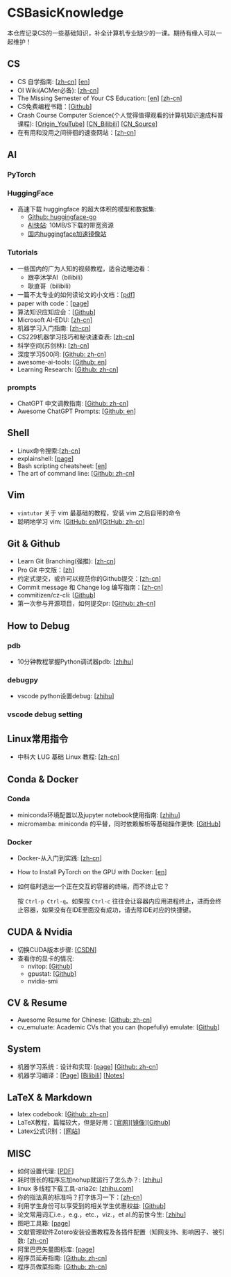# CSBasicKnowledge

本仓库记录CS的一些基础知识，补全计算机专业缺少的一课。期待有缘人可以一起维护！

## CS

- CS 自学指南: [[zh-cn](https://github.com/PKUFlyingPig/cs-self-learning)] [[en](https://github.com/PKUFlyingPig/Self-learning-Computer-Science)]
- OI Wiki(ACMer必备): [[zh-cn](https://oi-wiki.org/)] 
- The Missing Semester of Your CS Education: [[en](https://missing.csail.mit.edu/)] [[zh-cn](https://missing-semester-cn.github.io/)]
- CS免费编程书籍：\[[Github](https://github.com/yinhonggen/free-programming-books-zh_CN)\]
- Crash Course Computer Science(个人觉得值得观看的计算机知识速成科普课程): [[Origin_YouTube](https://www.youtube.com/playlist?list=PL8dPuuaLjXtNlUrzyH5r6jN9ulI)] [[CN_Bilibili](BV1EW411u7th)] [[CN_Source](https://github.com/1c7/crash-course-computer-science-chinese)]
- 在有用和没用之间徘徊的速查网站：\[[zh-cn](https://quickref.cn/)\]

## AI

### PyTorch

### HuggingFace

- 高速下载 huggingface 的超大体积的模型和数据集:
  - [Github: huggingface-go](https://github.com/xieincz/huggingface-go)
  - [AI快站](https://aifasthub.com/): 10MB/S下载的带宽资源
  - [国内huggingface加速镜像站](https://hf-mirror.com)

### Tutorials

- 一些国内的广为人知的视频教程，适合边睡边看：
  - 跟李沐学AI（bilibili）
  - 耿直哥（bilibili）
- 一篇不太专业的如何读论文的小文档：\[[pdf](./论文粗读攻略.md)\]
- paper with code：[[page](https://paperswithcode.com/)]
- 算法知识应知应会：[[Github](https://github.com/nosuggest/Reflection_Summary)]
- Microsoft AI-EDU: [[zh-cn](https://microsoft.github.io/ai-edu/index.html)]
- 机器学习入门指南: [[zh-cn](https://tjxj.github.io/)]
- CS229机器学习技巧和秘诀速查表: [[zh-cn](https://stanford.edu/~shervine/l/zh/teaching/cs-229/cheatsheet-machine-learning-tips-and-tricks#)]
- 科学空间(苏剑林): [[zh-cn](https://spaces.ac.cn/)]
- 深度学习500问: [[Github: zh-cn](https://github.com/scutan90/DeepLearning-500-questions)]
- awesome-ai-tools: [[Github: en](https://github.com/NoFish-528/awesome-ai-tools)]
- Learning Research: [[Github: zh-cn](https://github.com/pengsida/learning_research)]

### prompts

- ChatGPT 中文调教指南: [[Github: zh-cn](https://github.com/PlexPt/awesome-chatgpt-prompts-zh)]
- Awesome ChatGPT Prompts: [[Github: en](https://github.com/f/awesome-chatgpt-prompts)]

## Shell

- Linux命令搜索:[[zh-cn](https://jaywcjlove.gitee.io/linux-command/)]
- explainshell: [[page](https://explainshell.com/)]
- Bash scripting cheatsheet: [[en](https://devhints.io/bash)]
- The art of command line: [[Github: zh-cn](https://github.com/jlevy/the-art-of-command-line/blob/master/README-zh.md)]

## Vim

- `vimtutor` 关于 vim 最基础的教程，安装 vim 之后自带的命令
- 聪明地学习 vim: [[GitHub: en](https://github.com/iggredible/Learn-Vim)]/[[GitHub: zh-cn](https://github.com/wsdjeg/Learn-Vim_zh_cn/tree/88c823118735d1a39c3e04451304c1c2c91a5ac3)]

## Git & Github

- Learn Git Branching(强推): [[zh-cn](https://learngitbranching.js.org/?locale=zh_CN)]
- Pro Git 中文版：[[zh](https://www.progit.cn/)]
- 约定式提交，或许可以规范你的Github提交：\[[zh-cn](https://www.conventionalcommits.org/zh-hans/v1.0.0/)\]
- Commit message 和 Change log 编写指南：[[zh-cn](https://ruanyifeng.com/blog/2016/01/commit_message_change_log.html)]
- commitizen/cz-cli: [[Github](https://github.com/commitizen/cz-cli)]
- 第一次参与开源项目，如何提交pr: [[Github: zh-cn](https://github.com/firstcontributions/first-contributions/blob/main/translations/README.zh-cn.md)]

## How to Debug

### pdb

- 10分钟教程掌握Python调试器pdb: [[zhihu](https://zhuanlan.zhihu.com/p/37294138)]

### debugpy

- vscode python设置debug: [[zhihu](https://www.zhihu.com/question/35022733/answer/3178874019)]

### vscode debug setting

## Linux常用指令

- 中科大 LUG 基础 Linux 教程: [[zh-cn](https://101.lug.ustc.edu.cn/)]

## Conda & Docker

### Conda

- miniconda环境配置以及jupyter notebook使用指南: [[zhihu](https://zhuanlan.zhihu.com/p/449750184)]
- micromamba: miniconda 的平替，同时依赖解析等基础操作更快: [[GitHub](https://github.com/mamba-org/mamba)]

### Docker

- Docker-从入门到实践: [[zh-cn](https://docker-practice.github.io/zh-cn/)]
- How to Install PyTorch on the GPU with Docker: [[en](https://saturncloud.io/blog/how-to-install-pytorch-on-the-gpu-with-docker/)]
- 如何临时退出一个正在交互的容器的终端，而不终止它？
  
  按 `Ctrl-p Ctrl-q`。如果按 `Ctrl-c` 往往会让容器内应用进程终止，进而会终止容器，如果没有在IDE里面没有成功，请去除IDE对应的快捷键。

## CUDA & Nvidia

- 切换CUDA版本步骤: [[CSDN](https://blog.csdn.net/u013905398/article/details/103799621)]
- 查看你的显卡的情况:
  - nvitop: [[Github](https://github.com/XuehaiPan/nvitop)]
  - gpustat: [[Github](https://github.com/wookayin/gpustat)]
  - nvidia-smi

## CV & Resume

- Awesome Resume for Chinese: [[Github: zh-cn](https://github.com/dyweb/awesome-resume-for-chinese)]
- cv_emuluate: Academic CVs that you can (hopefully) emulate: [[Github](https://github.com/hongtaoh/cv_emulate)]

## System

- 机器学习系统：设计和实现: [[page](https://openmlsys.github.io/)] [[Github: zh-cn](https://github.com/openmlsys/openmlsys-zh)]
- 机器学习编译：[[Page](https://mlc.ai/summer22-zh/)] [[Bilibili](https://www.bilibili.com/video/BV15v4y1g7EU/)] [[Notes](https://mlc.ai/zh/)] 

## LaTeX & Markdown

- latex codebook: [[Github: zh-cn](https://github.com/xinychen/latex-cookbook)]
- LaTeX教程，篇幅较大，但是好用：\[[官网](https://ctan.org/tex-archive/info/lshort/chinese)\]\[[镜像](http://mirrors.cqu.edu.cn/CTAN/info/lshort/chinese/lshort-zh-cn.pdf)\]\[[Github](https://github.com/CTeX-org/lshort-zh-cn)\]
- Latex公式识别：[[网站](https://www.simpletex.cn/ai/latex_ocr)]

## MISC

- 如何设置代理: [[PDF](./如何设置代理.pdf)]
- 耗时很长的程序忘加nohup就运行了怎么办？: [[zhihu](https://www.zhihu.com/question/586298694/answer/2991647868)]
- linux 多线程下载工具-aria2c: [[zhihu.com](https://zhuanlan.zhihu.com/p/637294044)]
- 你的指法真的标准吗？打字练习一下：\[[zh-cn](https://qwerty.kaiyi.cool/)\]
- 利用学生身份可以享受到的相关学生优惠权益: [[Github](https://github.com/ivmm/Student-resources)]
- 论文常用词汇i.e.，e.g.，etc.，viz.，et al.的前世今生: [[zhihu](https://zhuanlan.zhihu.com/p/63640148)]
- 图吧工具箱: [[page](http://www.tbtool.cn/)]
- 文献管理软件Zotero安装设置教程及各插件配置（知网支持、影响因子、被引数: [[zh-cn](https://www.starryfk.com/tec/zotero-settings-and-plugins-for-literature-management-software.html)]
- 阿里巴巴矢量图标库: [[page](https://www.iconfont.cn/)]
- 程序员延寿指南: [[Github: zh-cn](https://github.com/geekan/HowToLiveLonger)]
- 程序员做菜指南: [[Github: zh-cn](https://github.com/Anduin2017/HowToCook)]
